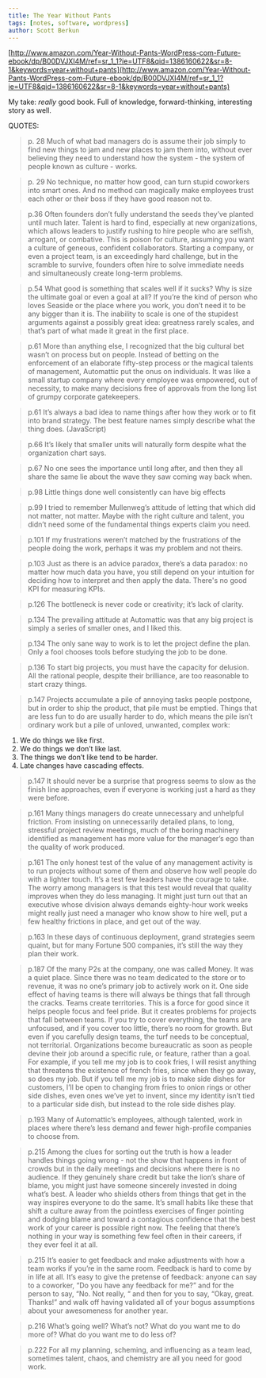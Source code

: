 ```yaml
---
title: The Year Without Pants
tags: [notes, software, wordpress]
author: Scott Berkun
---
```


[http://www.amazon.com/Year-Without-Pants-WordPress-com-Future-ebook/dp/B00DVJXI4M/ref=sr_1_1?ie=UTF8&qid=1386160622&sr=8-1&keywords=year+without+pants](http://www.amazon.com/Year-Without-Pants-WordPress-com-Future-ebook/dp/B00DVJXI4M/ref=sr_1_1?ie=UTF8&qid=1386160622&sr=8-1&keywords=year+without+pants)

My take: *really* good book. Full of knowledge, forward-thinking, interesting story as well.

QUOTES:

> p. 28 Much of what bad managers do is assume their job simply to find new things to jam and new places to jam them into, without ever believing they need to understand how the system - the system of people known as culture - works.

> p. 29  No technique, no matter how good, can turn stupid coworkers into smart ones. And no method can magically make employees trust each other or their boss if they have good reason not to.

> p.36 Often founders don’t fully understand the seeds they’ve planted until much later. Talent is hard to find, especially at new organizations, which allows leaders to justify rushing to hire people who are selfish, arrogant, or combative. This is poison for culture, assuming you want a culture of geneous, confident collaborators. Starting a company, or even a project team, is an exceedingly hard challenge, but in the scramble to survive, founders often hire to solve immediate needs and simultaneously create long-term problems.

> p.54 What good is something that scales well if it sucks? Why is size the ultimate goal or even a goal at all? If you’re the kind of person who loves Seaside or the place where you work, you don’t need it to be any bigger than it is. The inability to scale is one of the stupidest arguments against a possibly great idea: greatness rarely scales, and that’s part of what made it great in the first place.

> p.61 More than anything else, I recognized that the big cultural bet wasn’t on process but on people. Instead of betting on the enforcement of an elaborate fifty-step process or the magical talents of management, Automattic put the onus on individuals. It was like a small startup company where every employee was empowered, out of necessity, to make many decisions free of approvals from the long list of grumpy corporate gatekeepers.

> p.61 It’s always a bad idea to name things after how they work or to fit into brand strategy. The best feature names simply describe what the thing does. (JavaScript)

> p.66 It’s likely that smaller units will naturally form despite what the organization chart says.

> p.67 No one sees the importance until long after, and then they all share the same lie about the wave they saw coming way back when.

> p.98 Little things done well consistently can have big effects

> p.99 I tried to remember Mullenweg’s attitude of letting that which did not matter, not matter. Maybe with the right culture and talent, you didn’t need some of the fundamental things experts claim you need.

> p.101 If my frustrations weren’t matched by the frustrations of the people doing the work, perhaps it was my problem and not theirs.

> p.103 Just as there is an advice paradox, there’s a data paradox: no matter how much data you have, you still depend on your intuition for deciding how to interpret and then apply the data. There's no good KPI for measuring KPIs.

> p.126 The bottleneck is never code or creativity; it’s lack of clarity.

> p.134 The prevailing attitude at Automattic was that any big project is simply a series of smaller ones, and I liked this.

> p.134 The only sane way to work is to let the project define the plan. Only a fool chooses tools before studying the job to be done.

> p.136 To start big projects, you must have the capacity for delusion. All the rational people, despite their brilliance, are too reasonable to start crazy things.

> p.147 Projects accumulate a pile of annoying tasks people postpone, but in order to ship the product, that pile must be emptied. Things that are less fun to do are usually harder to do, which means the pile isn’t ordinary work but a pile of unloved, unwanted, complex work:

1. We do things we like first.
2. We do things we don’t like last.
3. The things we don’t like tend to be harder.
4. Late changes have cascading effects.

> p.147 It should never be a surprise that progress seems to slow as the finish line approaches, even if everyone is working just a hard as they were before.

> p.161 Many things managers do create unnecessary and unhelpful friction. From insisting on unnecessarily detailed plans, to long, stressful project review meetings, much of the boring machinery identified as management has more value for the manager’s ego than the quality of work produced.

> p.161 The only honest test of the value of any management activity is to run projects without some of them and observe how well people do with a lighter touch. It’s a test few leaders have the courage to take. The worry among managers is that this test would reveal that quality improves when they do less managing. It might just turn out that an executive whose division always demands eighty-hour work weeks might really just need a manager who know show to hire well, put a few healthy frictions in place, and get out of the way.

> p.163 In these days of continuous deployment, grand strategies seem quaint, but for many Fortune 500 companies, it’s still the way they plan their work.

> p.187 Of the many P2s at the company, one was called Money. It was a quiet place. Since there was no team dedicated to the store or to revenue, it was no one’s primary job to actively work on it. One side effect of having teams is there will always be things that fall through the cracks. Teams create territories. This is a force for good since it helps people focus and feel pride. But it creates problems for projects that fall between teams. If you try to cover everything, the teams are unfocused, and if you cover too little, there’s no room for growth. But even if you carefully design teams, the turf needs to be conceptual, not territorial. Organizations become bureaucratic as soon as people devine their job around a specific rule, or feature, rather than a goal. For example, if you tell me my job is to cook fries, I will resist anything that threatens the existence of french fries, since when they go away, so does my job. But if you tell me my job is to make side dishes for customers, I’ll be open to changing from fries to onion rings or other side dishes, even ones we’ve yet to invent, since my identity isn’t tied to a particular side dish, but instead to the role side dishes play.

> p.193 Many of Automattic’s employees, although talented, work in places where there’s less demand and fewer high-profile companies to choose from.

> p.215 Among the clues for sorting out the truth is how a leader handles things going wrong - not the show that happens in front of crowds but in the daily meetings and decisions where there is no audience. If they genuinely share credit but take the lion’s share of blame, you might just have someone sincerely invested in doing what’s best. A leader who shields others from things that get in the way inspires everyone to do the same. It’s small habits like these that shift a culture away from the pointless exercises of finger pointing and dodging blame and toward a contagious confidence that the best work of your career is possible right now. The feeling that there’s nothing in your way is something few feel often in their careers, if they ever feel it at all.

> p.215 It’s easier to get feedback and make adjustments with how a team works if you’re in the same room. Feedback is hard to come by in life at all. It’s easy to give the pretense of feedback: anyone can say to a coworker, “Do you have any feedback for me?” and for the person to say, “No. Not really, “ and then for you to say, “Okay, great. Thanks!” and walk off having validated all of your bogus assumptions about your awesomeness for another year.

> p.216 What’s going well? What’s not? What do you want me to do more of? What do you want me to do less of?

> p.222 For all my planning, scheming, and influencing as a team lead, sometimes talent, chaos, and chemistry are all you need for good work.
